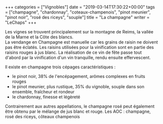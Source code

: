 +++
categories = ["Vignobles"]
date = "2019-03-14T17:30:22+00:00"
tags = ["champagne", "chardonnay", "coteaux-champenois", "pinot meunier", "pinot noir", "rosé des riceys", "souple"] 
title = "La champagne"
writer = "LeChaps"
+++

Les vignes se trouvent principalement sur la montagne de Reims, la vallée de la Marne et la Côte des blancs.  
La vendange en Champagne est manuelle car les grains de raisin ne doivent pas être éclatés. Les raisins utilisées pour la vinification sont en partie des raisins rouges à jus blanc. La réalisation de ce vin de fête passe tout d'abord par la vinification d'un vin tranquille, rendu ensuite effervescent.  

Il existe en champagne trois cépages caractéristiques :

* le pinot noir, 38% de l'encépagement, arômes complexes en fruits rouges
* le pinot meunier, plus rustique, 35% du vignoble, souple dans son ensemble, fraîcheur et rondeur
* le chardonnay,  finesse et légèreté

Contrairement aux autres appellations, le champagne rosé peut également être obtenu par le mélange de jus blanc et rouge. Les AOC : champagne, rosé des riceys, côteaux champenois
